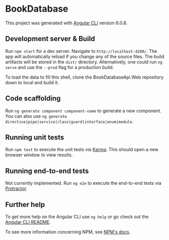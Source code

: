 # BookDatabase

This project was generated with [Angular CLI](https://github.com/angular/angular-cli) version 6.0.8.

## Development server & Build

Run `npm start` for a dev server. Navigate to `http://localhost:4200/`. The app will automatically reload if you change any of the source files. The build artifacts will be stored in the `dist/` directory. Alternatively, one could run `ng serve` and use the `--prod` flag for a production build.

To load the data to fill this shell, clone the BookDatabaseApi.Web repository down to local and build it.

## Code scaffolding

Run `ng generate component component-name` to generate a new component. You can also use `ng generate directive|pipe|service|class|guard|interface|enum|module`.

## Running unit tests

Run `npm test` to execute the unit tests via [Karma](https://karma-runner.github.io). This should open a new browser window to view results.

## Running end-to-end tests

Not currently implemented.
Run `ng e2e` to execute the end-to-end tests via [Protractor](http://www.protractortest.org/).

## Further help

To get more help on the Angular CLI use `ng help` or go check out the [Angular CLI README](https://github.com/angular/angular-cli/blob/master/README.md).

To see more information concerning NPM, see [NPM's docs](https://docs.npmjs.com/).
